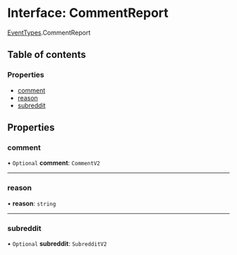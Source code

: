 # Interface: CommentReport

[EventTypes](../modules/EventTypes.md).CommentReport

## Table of contents

### Properties

- [comment](EventTypes.CommentReport.md#comment)
- [reason](EventTypes.CommentReport.md#reason)
- [subreddit](EventTypes.CommentReport.md#subreddit)

## Properties

### <a id="comment" name="comment"></a> comment

• `Optional` **comment**: `CommentV2`

---

### <a id="reason" name="reason"></a> reason

• **reason**: `string`

---

### <a id="subreddit" name="subreddit"></a> subreddit

• `Optional` **subreddit**: `SubredditV2`
